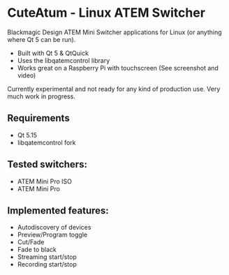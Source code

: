 # CuteAtum - Linux ATEM Switcher

Blackmagic Design ATEM Mini Switcher applications for Linux (or anything where Qt 5 can be run).

* Built with Qt 5 & QtQuick
* Uses the libqatemcontrol library
* Works great on a Raspberry Pi with touchscreen (See screenshot and video)

Currently experimental and not ready for any kind of production use. Very much work in progress.

## Requirements

* Qt 5.15
* libqatemcontrol fork

## Tested switchers:
 
* ATEM Mini Pro ISO
* ATEM Mini Pro

## Implemented features:

* Autodiscovery of devices
* Preview/Program toggle
* Cut/Fade
* Fade to black
* Streaming start/stop
* Recording start/stop

